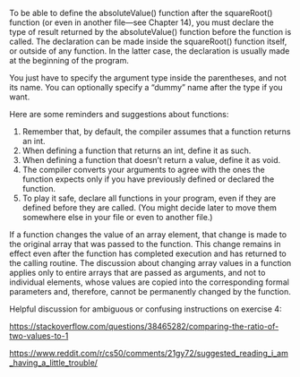 To be able to define the absoluteValue() function after the squareRoot() function (or even in another file—see Chapter 14), you must declare the type of result returned by the absoluteValue() function before the function is called. The declaration can be made inside the squareRoot() function itself, or outside of any function. In the latter case, the declaration is usually made at the beginning of the program.

You just have to specify the argument type inside the parentheses, and not its name. You can optionally specify a “dummy” name after the type if you want.

Here are some reminders and suggestions about functions:

1. Remember that, by default, the compiler assumes that a function returns an int.
2. When defining a function that returns an int, define it as such.
3. When defining a function that doesn’t return a value, define it as void.
4. The compiler converts your arguments to agree with the ones the function expects only if you have previously defined or declared the function.
5. To play it safe, declare all functions in your program, even if they are defined before they are called. (You might decide later to move them somewhere else in your file or even to another file.)


If a function changes the value of an array element, that change is made to the original array that was passed to the function. This change remains in effect even after the function has completed execution and has returned to the calling routine. The discussion about changing array values in a function applies only to entire arrays that are passed as arguments, and not to individual elements, whose values are copied into the corresponding formal parameters and, therefore, cannot be permanently changed by the function.

Helpful discussion for ambiguous or confusing instructions on exercise 4:

https://stackoverflow.com/questions/38465282/comparing-the-ratio-of-two-values-to-1

https://www.reddit.com/r/cs50/comments/21gy72/suggested_reading_i_am_having_a_little_trouble/
